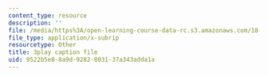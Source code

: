 ```yaml
---
content_type: resource
description: ''
file: /media/https%3A/open-learning-course-data-rc.s3.amazonaws.com/18-650-statistics-for-applications-fall-2016/9522b5e88a9d9282803137a343adda1a_OYcdw5vOgIc.srt
file_type: application/x-subrip
resourcetype: Other
title: 3play caption file
uid: 9522b5e8-8a9d-9282-8031-37a343adda1a
---
```

